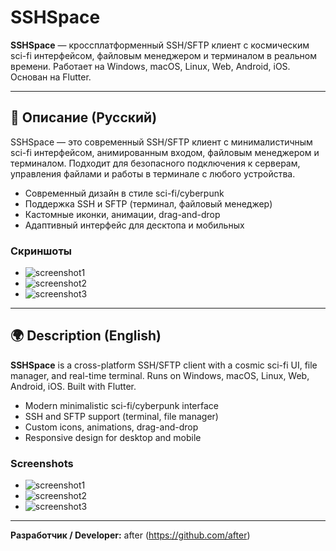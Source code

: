 # SSHSpace

**SSHSpace** — кроссплатформенный SSH/SFTP клиент с космическим sci-fi интерфейсом, файловым менеджером и терминалом в реальном времени. Работает на Windows, macOS, Linux, Web, Android, iOS. Основан на Flutter.

---

## 🚀 Описание (Русский)
SSHSpace — это современный SSH/SFTP клиент с минималистичным sci-fi интерфейсом, анимированным входом, файловым менеджером и терминалом. Подходит для безопасного подключения к серверам, управления файлами и работы в терминале с любого устройства.

- Современный дизайн в стиле sci-fi/cyberpunk
- Поддержка SSH и SFTP (терминал, файловый менеджер)
- Кастомные иконки, анимации, drag-and-drop
- Адаптивный интерфейс для десктопа и мобильных

### Скриншоты
- ![screenshot1](https://github.com/after/sshspace/screenshots/screen1.png)
- ![screenshot2](https://github.com/after/sshspace/screenshots/screen2.png)
- ![screenshot3](https://github.com/after/sshspace/screenshots/screen3.png)

---

## 🌍 Description (English)
**SSHSpace** is a cross-platform SSH/SFTP client with a cosmic sci-fi UI, file manager, and real-time terminal. Runs on Windows, macOS, Linux, Web, Android, iOS. Built with Flutter.

- Modern minimalistic sci-fi/cyberpunk interface
- SSH and SFTP support (terminal, file manager)
- Custom icons, animations, drag-and-drop
- Responsive design for desktop and mobile

### Screenshots
- ![screenshot1](https://github.com/after/sshspace/screenshots/screen1.png)
- ![screenshot2](https://github.com/after/sshspace/screenshots/screen2.png)
- ![screenshot3](https://github.com/after/sshspace/screenshots/screen3.png)

---

**Разработчик / Developer:** after (https://github.com/after)

